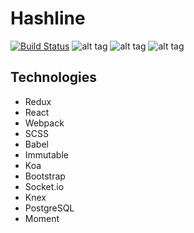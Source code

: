# Hashline
[![Build Status](https://travis-ci.org/gios/hashline.svg?branch=master)](https://travis-ci.org/gios/hashline)
![alt tag](https://github.com/gios/hashline/blob/master/main.png)
![alt tag](https://github.com/gios/hashline/blob/master/hashline_img1.png)
![alt tag](https://github.com/gios/hashline/blob/master/hashline_img2.png)

## Technologies
* Redux
* React
* Webpack
* SCSS
* Babel
* Immutable
* Koa
* Bootstrap
* Socket.io
* Knex
* PostgreSQL
* Moment
